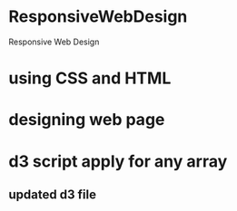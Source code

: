 # ResponsiveWebDesign
Responsive Web Design 
# using CSS and HTML
# designing web page 
# d3 script apply for any array
## updated d3 file
